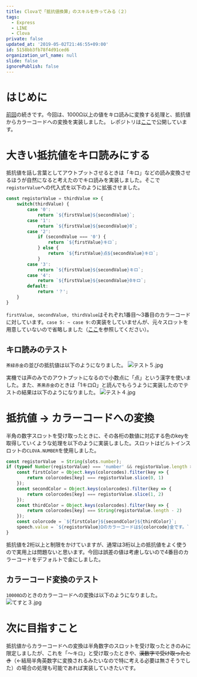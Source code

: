 ```yaml
---
title: Clovaで「抵抗値換算」のスキルを作ってみる（２）
tags:
  - Express
  - LINE
  - Clova
private: false
updated_at: '2019-05-02T21:46:55+09:00'
id: 5158bb3fb78f4d91ced6
organization_url_name: null
slide: false
ignorePublish: false
---
```

# はじめに
[前回](https://qiita.com/ufoo68/items/f6b04e1ca89a931ca206)の続きです。今回は、1000Ω以上の値をキロ読みに変換する処理と、抵抗値からカラーコードへの変換を実装しました。
レポジトリは[ここ](https://github.com/ufoo68/clovaRegistorValueConverter)で公開しています。 

# 大きい抵抗値をキロ読みにする
抵抗値を話し言葉としてアウトプットさせるときは「キロ」などの読み変換させるほうが自然になると考えたのでキロ読みを実装しました。そこで`registorValue`への代入式を以下のように拡張させました。

```js
const registorValue = thirdValue => { 
    switch(thirdValue) {
        case '0':
            return `${firstValue}${secondValue}`;
        case '1':
            return `${firstValue}${secondValue}0`;
        case '2':
            if (secondValue === '0') {
                return `${firstValue}キロ`;
            } else {
                return `${firstValue}点${secondValue}キロ`;
            }                       
        case '3':
            return `${firstValue}${secondValue}キロ`;
        case '4':
            return `${firstValue}${secondValue}0キロ`;
        default:
            return '？';
    }
}
```
`firstValue, secondValue, thirdValue`はそれぞれ1番目～3番目のカラーコードに対しています。`case 5: ~ case 9:`の実装をしていませんが、元々スロットを用意していないので省略しました（[ここ](https://github.com/ufoo68/clovaRegistorValueConverter/blob/master/colorCodeValue.tsv)を参照してください）。

## キロ読みのテスト
`茶緑赤金`の並びの抵抗値は以下のようになりました。
![テスト５.jpg](https://qiita-image-store.s3.ap-northeast-1.amazonaws.com/0/209689/bc643034-305f-c75a-5d89-46b950c583ac.jpeg)

実機では声のみでのアウトプットになるので小数点に「点」という漢字を使いました。また、`茶黒赤金`のときは「1キロΩ」と読んでもらうように実装したのでテストの結果は以下のようになりました。
![テスト４.jpg](https://qiita-image-store.s3.ap-northeast-1.amazonaws.com/0/209689/5b6e9436-ad64-50e9-c1c4-dc0af2e6c63e.jpeg)


# 抵抗値 -> カラーコードへの変換
半角の数字スロットを受け取ったときに、その各桁の数値に対応する色のkeyを取得していくような処理を以下のように実装しました。スロットはビルトインスロットの`CLOVA.NUMBER`を使用しました。

```js
const registorValue  = String(slots.number);
if (typeof Number(registorValue) === 'number' && registorValue.length >= 2) {
    const firstColor = Object.keys(colorcodes).filter(key => { 
        return colorcodes[key] === registorValue.slice(0, 1)
    });
    const secondColor = Object.keys(colorcodes).filter(key => { 
        return colorcodes[key] === registorValue.slice(1, 2)
    });
    const thirdColor = Object.keys(colorcodes).filter(key => { 
        return colorcodes[key] === String(registorValue.length - 2)
    });
    const colorcode = `${firstColor}${secondColor}${thirdColor}`;
    speech.value = `${registorValue}Ωのカラーコードは${colorcode}金です。`
}
```

抵抗値を2桁以上と制限をかけていますが、通常は3桁以上の抵抗値をよく使うので実用上は問題ないと思います。今回は誤差の値は考慮しないので4番目のカラーコードをデフォルトで金にしました。

## カラーコード変換のテスト
`10000Ω`のときのカラーコードへの変換は以下のようになりました。
![てすと３.jpg](https://qiita-image-store.s3.ap-northeast-1.amazonaws.com/0/209689/f69bbb48-ee8e-d373-4824-a98124c27adf.jpeg)

# 次に目指すこと
抵抗値からカラーコードへの変換は半角数字のスロットを受け取ったときのみに限定しましたが、これを「～キロ」と受け取ったときや、~~漢数字で受け取ったとき~~（←結局半角英数字に変換されるみたいなので特に考える必要は無さそうでした）の場合の処理も可能であれば実装していきたいです。
